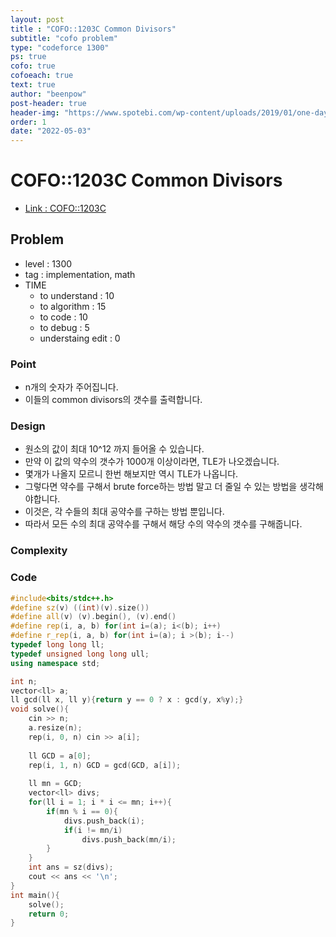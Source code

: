```yaml
---
layout: post
title : "COFO::1203C Common Divisors"
subtitle: "cofo problem"
type: "codeforce 1300"
ps: true
cofo: true
cofoeach: true
text: true
author: "beenpow"
post-header: true
header-img: "https://www.spotebi.com/wp-content/uploads/2019/01/one-day-day-one-workout-motivation-spotebi.jpg"
order: 1
date: "2022-05-03"
---
```

# COFO::1203C Common Divisors
- [Link : COFO::1203C](https://codeforces.com/problemset/problem/1203/C)


## Problem 

- level : 1300
- tag : implementation, math
- TIME
  - to understand    : 10
  - to algorithm     : 15
  - to code          : 10
  - to debug         : 5
  - understaing edit : 0

### Point
- n개의 숫자가 주어집니다.
- 이들의 common divisors의 갯수를 출력합니다.

### Design
- 원소의 값이 최대 10^12 까지 들어올 수 있습니다.
- 만약 이 값의 약수의 갯수가 1000개 이상이라면, TLE가 나오겠습니다.
- 몇개가 나올지 모르니 한번 해보지만 역시 TLE가 나옵니다.
- 그렇다면 약수를 구해서 brute force하는 방법 말고 더 줄일 수 있는 방법을 생각해야합니다.
- 이것은, 각 수들의 최대 공약수를 구하는 방법 뿐입니다.
- 따라서 모든 수의 최대 공약수를 구해서 해당 수의 약수의 갯수를 구해줍니다.

### Complexity

### Code

```cpp
#include<bits/stdc++.h>
#define sz(v) ((int)(v).size())
#define all(v) (v).begin(), (v).end()
#define rep(i, a, b) for(int i=(a); i<(b); i++)
#define r_rep(i, a, b) for(int i=(a); i >(b); i--)
typedef long long ll;
typedef unsigned long long ull;
using namespace std;

int n;
vector<ll> a;
ll gcd(ll x, ll y){return y == 0 ? x : gcd(y, x%y);}
void solve(){
    cin >> n;
    a.resize(n);
    rep(i, 0, n) cin >> a[i];
    
    ll GCD = a[0];
    rep(i, 1, n) GCD = gcd(GCD, a[i]);
    
    ll mn = GCD;
    vector<ll> divs;
    for(ll i = 1; i * i <= mn; i++){
        if(mn % i == 0){
            divs.push_back(i);
            if(i != mn/i)
                divs.push_back(mn/i);
        }
    }
    int ans = sz(divs);
    cout << ans << '\n';
}
int main(){
    solve();
    return 0;
}
```
